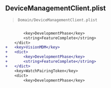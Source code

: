 ## DeviceManagementClient.plist

> `Domain/DeviceManagementClient.plist`

```diff

 		<key>DevelopmentPhase</key>
 		<string>FeatureComplete</string>
 	</dict>
+	<key>VisionMDM</key>
+	<dict>
+		<key>DevelopmentPhase</key>
+		<string>FeatureComplete</string>
+	</dict>
 	<key>WatchPairingToken</key>
 	<dict>
 		<key>DevelopmentPhase</key>

```
